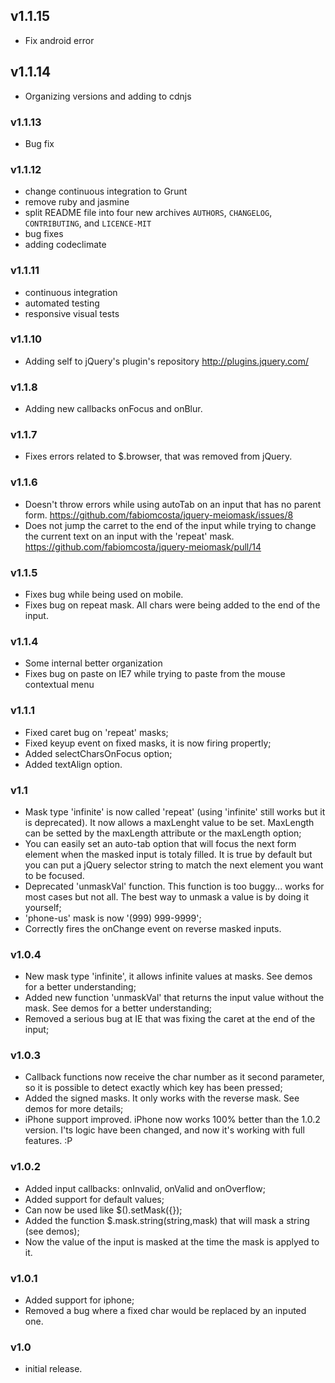 ## v1.1.15
* Fix android error

## v1.1.14
* Organizing versions and adding to cdnjs

### v1.1.13
* Bug fix

### v1.1.12
* change continuous integration to Grunt
* remove ruby and jasmine
* split README file into four new archives `AUTHORS`, `CHANGELOG`, `CONTRIBUTING`, and `LICENCE-MIT`
* bug fixes
* adding codeclimate

### v1.1.11
* continuous integration
* automated testing
* responsive visual tests

### v1.1.10
* Adding self to jQuery's plugin's repository http://plugins.jquery.com/

### v1.1.8
* Adding new callbacks onFocus and onBlur.

### v1.1.7
* Fixes errors related to $.browser, that was removed from jQuery.

### v1.1.6
* Doesn't throw errors while using autoTab on an input that has no parent form. https://github.com/fabiomcosta/jquery-meiomask/issues/8
* Does not jump the carret to the end of the input while trying to change the current text on an input with the 'repeat' mask. https://github.com/fabiomcosta/jquery-meiomask/pull/14

### v1.1.5
* Fixes bug while being used on mobile.
* Fixes bug on repeat mask. All chars were being added to the end of the input.

### v1.1.4
* Some internal better organization
* Fixes bug on paste on IE7 while trying to paste from the mouse contextual menu

### v1.1.1
* Fixed caret bug on 'repeat' masks;
* Fixed keyup event on fixed masks, it is now firing propertly;
* Added selectCharsOnFocus option;
* Added textAlign option.

### v1.1
* Mask type 'infinite' is now called 'repeat' (using 'infinite' still works but it is deprecated). It now allows a maxLenght value to be set. MaxLength can be setted by the maxLength attribute or the maxLength option;
* You can easily set an auto-tab option that will focus the next form element when the masked input is totaly filled. It is true by default but you can put a jQuery selector string to match the next element you want to be focused.
* Deprecated 'unmaskVal' function. This function is too buggy... works for most cases but not all. The best way to unmask a value is by doing it yourself;
* 'phone-us' mask is now '(999) 999-9999';
* Correctly fires the onChange event on reverse masked inputs.

### v1.0.4
* New mask type 'infinite', it allows infinite values at masks. See demos for a better understanding;
* Added new function 'unmaskVal' that returns the input value without the mask. See demos for a better understanding;
* Removed a serious bug at IE that was fixing the caret at the end of the input;

### v1.0.3
* Callback functions now receive the char number as it second parameter, so it is possible to detect exactly which key has been pressed;
* Added the signed masks. It only works with the reverse mask. See demos for more details;
* iPhone support improved. iPhone now works 100% better than the 1.0.2 version. I'ts logic have been changed, and now it's working with full features. :P

### v1.0.2
* Added input callbacks: onInvalid, onValid and onOverflow;
* Added support for default values;
* Can now be used like $().setMask({});
* Added the function $.mask.string(string,mask) that will mask a string (see demos);
* Now the value of the input is masked at the time the mask is applyed to it.

### v1.0.1
* Added support for iphone;
* Removed a bug where a fixed char would be replaced by an inputed one.

### v1.0
* initial release.
